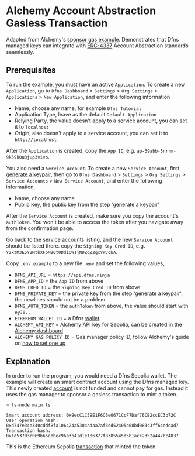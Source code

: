 # Alchemy Account Abstraction Gasless Transaction

Adapted from Alchemy's [sponsor gas example](https://accountkit.alchemy.com/guides/sponsoring-gas.html). Demonstrates that Dfns managed keys can integrate with [ERC-4337](https://eips.ethereum.org/EIPS/eip-4337) Account Abstraction standards seamlessly.

## Prerequisites

To run the example, you must have an active `Application`. To create a new `Application`, go to `Dfns Dashboard` > `Settings` > `Org Settings` > `Applications` > `New Application`, and enter the following information

- Name, choose any name, for example `Dfns Tutorial`
- Application Type, leave as the default `Default Application`
- Relying Party, the value doesn't apply to a service account, you can set it to `localhost`
- Origin, also doesn't apply to a service account, you can set it to `http://localhost`

After the `Application` is created, copy the `App ID`, e.g. `ap-39abb-5nrrm-9k59k0u3jup3vivo`.

You also need a `Service Account`. To create a new `Service Account`, first [generate a keypair](https://docs.dfns.co/dfns-docs/advanced-topics/authentication/credentials/generate-a-key-pair), then go to `Dfns Dashboard` > `Settings` > `Org Settings` > `Service Accounts` > `New Service Account`, and enter the following information,

- Name, choose any name
- Public Key, the public key from the step 'generate a keypair'

After the `Service Account` is created, make sure you copy the account's `authToken`. You won't be able to access the token after you navigate away from the confirmation page.

Go back to the service accounts listing, and the new `Service Account` should be listed there. copy the `Signing Key Cred ID`, e.g. `Y2ktM3E5Y2MtbXFoM20tODdiOW1jNDZqZ2gxYWJqbA`.

Copy `.env.example` to a new file `.env` and set the following values,

- `DFNS_API_URL` = `https://api.dfns.ninja`
- `DFNS_APP_ID` = the `App ID` from above
- `DFNS_CRED_ID` = the `Signing Key Cred ID` from above
- `DFNS_PRIVATE_KEY` = the private key from the step 'generate a keypair', the newlines should not be a problem
- `DFNS_AUTH_TOKEN` = the `authToken` from above, the value should start with `eyJ0...`
- `ETHEREUM_WALLET_ID` = a Dfns [wallet](https://docs.dfns.co/dfns-docs/api-docs/beta-wallets-api-and-nfts/create-wallet)
- `ALCHEMY_API_KEY` = Alchemy API key for Sepolia, can be created in the [Alchemy dashboard](https://dashboard.alchemy.com/)
- `ALCHEMY_GAS_POLICY_ID` = Gas manager policy ID, follow Alchemy's guide on [how to set one up](https://docs.alchemy.com/docs/setup-a-gas-manager-policy)

## Explanation

In order to run the program, you would need a Dfns Sepolia wallet. The example will create an smart contract account using the Dfns managed key. This newly created [account](https://sepolia.etherscan.io/address/0x9ecC1C59E1F6C6e0671CcF7Daf76CB2ccEC3b72C) is not funded and cannot pay for gas. Instead it uses the gas manager to sponsor a gasless transaction to mint a token.

```shell
> ts-node main.ts

Smart account address: 0x9ecC1C59E1F6C6e0671CcF7Daf76CB2ccEC3b72C
User operation hash: 0xd747e34a340cddf8fa106424a5304adaa7af3ed52405a08bd083c3ff64edead7
Transaction hash: 0x1d53703c069b65ebbec96a3b41d1e186377f8385545d581acc2352a447bc4837
```

This is the Ethereum Sepolia [transaction](https://sepolia.etherscan.io/tx/0x1d53703c069b65ebbec96a3b41d1e186377f8385545d581acc2352a447bc4837) that minted the token.
